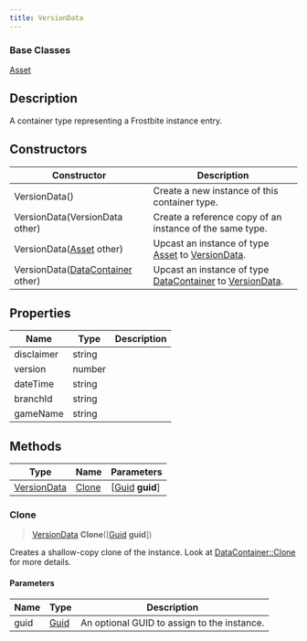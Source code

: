```yaml
---
title: VersionData
---
```

### Base Classes

[Asset](/vext/ref/fb/asset/)

## Description

A container type representing a Frostbite instance entry.

## Constructors

| Constructor                                                            | Description                                                                                                   |
| ---------------------------------------------------------------------- | ------------------------------------------------------------------------------------------------------------- |
| VersionData()                                                          | Create a new instance of this container type.                                                                 |
| VersionData(VersionData other)                                         | Create a reference copy of an instance of the same type.                                                      |
| VersionData([Asset](/vext/ref/fb/asset/) other)                                      | Upcast an instance of type [Asset](/vext/ref/fb/asset/) to [VersionData](/vext/ref/fb/versiondata/).                                      |
| VersionData([DataContainer](/vext/ref/shared/class/datacontainer) other) | Upcast an instance of type [DataContainer](/vext/ref/shared/class/datacontainer) to [VersionData](/vext/ref/fb/versiondata/). |

## Properties

| Name       | Type   | Description |
| ---------- | ------ | ----------- |
| disclaimer | string |             |
| version    | number |             |
| dateTime   | string |             |
| branchId   | string |             |
| gameName   | string |             |

## Methods

| Type                       | Name            | Parameters                                     |
| -------------------------- | --------------- | ---------------------------------------------- |
| [VersionData](/vext/ref/fb/versiondata/) | [Clone](#clone) | \[[Guid](/vext/ref/shared/class/guid) **guid**\] |

### Clone

> [VersionData](/vext/ref/fb/versiondata/) **Clone**(\[[Guid](/vext/ref/shared/class/guid) **guid**\])

Creates a shallow-copy clone of the instance. Look at [DataContainer::Clone](/vext/ref/shared/class/datacontainer#clone) for more details.

#### Parameters

| Name | Type         | Description                                 |
| ---- | ------------ | ------------------------------------------- |
| guid | [Guid](/vext/ref/shared/class/guid/) | An optional GUID to assign to the instance. |
